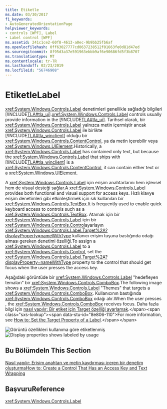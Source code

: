 ```yaml
---
title: Etiketle
ms.date: 03/30/2017
f1_keywords:
- AutoGeneratedOrientationPage
helpviewer_keywords:
- controls [WPF], Label
- Label control [WPF]
ms.assetid: 241c1ce2-60f8-4613-a0ec-9b9bb25fb6af
ms.openlocfilehash: 0ff63027777cd0637238512f01663fe0d81d47ed
ms.sourcegitcommit: 8f95d3a37e591963ebbb9af6e90686fd5f3b8707
ms.translationtype: MT
ms.contentlocale: tr-TR
ms.lasthandoff: 02/23/2019
ms.locfileid: "56746908"
---
```

# <a name="label"></a><span data-ttu-id="8e806-102">Etiketle</span><span class="sxs-lookup"><span data-stu-id="8e806-102">Label</span></span>
<span data-ttu-id="8e806-103"><xref:System.Windows.Controls.Label> denetimleri genellikle sağladığı bilgileri [!INCLUDE[TLA#tla_ui](../../../../includes/tlasharptla-ui-md.md)].</span><span class="sxs-lookup"><span data-stu-id="8e806-103"><xref:System.Windows.Controls.Label> controls usually provide information in the [!INCLUDE[TLA#tla_ui](../../../../includes/tlasharptla-ui-md.md)].</span></span>  <span data-ttu-id="8e806-104">Tarihsel olarak, bir <xref:System.Windows.Controls.Label> yalnızca metin içermiştir ancak <xref:System.Windows.Controls.Label> ile birlikte [!INCLUDE[TLA#tla_winclient](../../../../includes/tlasharptla-winclient-md.md)] olduğu bir <xref:System.Windows.Controls.ContentControl>, ya da metin içerebilir veya <xref:System.Windows.UIElement>.</span><span class="sxs-lookup"><span data-stu-id="8e806-104">Historically, a <xref:System.Windows.Controls.Label> has contained only text, but because the <xref:System.Windows.Controls.Label> that ships with [!INCLUDE[TLA#tla_winclient](../../../../includes/tlasharptla-winclient-md.md)] is a <xref:System.Windows.Controls.ContentControl>, it can contain either text or a <xref:System.Windows.UIElement>.</span></span>  
  
 <span data-ttu-id="8e806-105">A <xref:System.Windows.Controls.Label> için erişim anahtarlarını hem işlevsel hem de visual desteği sağlar.</span><span class="sxs-lookup"><span data-stu-id="8e806-105">A <xref:System.Windows.Controls.Label> provides both functional and visual support for access keys.</span></span> <span data-ttu-id="8e806-106">Hızlı klavye erişim denetimleri gibi etkinleştirmek için sık kullanılan bir <xref:System.Windows.Controls.TextBox>.</span><span class="sxs-lookup"><span data-stu-id="8e806-106">It is frequently used to enable quick keyboard access to controls such as a <xref:System.Windows.Controls.TextBox>.</span></span> <span data-ttu-id="8e806-107">Atamak için bir <xref:System.Windows.Controls.Label> için bir <xref:System.Windows.Controls.Control>ayarlayın <xref:System.Windows.Controls.Label.Target%2A?displayProperty=nameWithType> kullanıcı erişim tuşuna bastığında odağı alması gereken denetimi özelliği.</span><span class="sxs-lookup"><span data-stu-id="8e806-107">To assign a <xref:System.Windows.Controls.Label> to a <xref:System.Windows.Controls.Control>, set the <xref:System.Windows.Controls.Label.Target%2A?displayProperty=nameWithType> property to the control that should get focus when the user presses the access key.</span></span>  
  
 <span data-ttu-id="8e806-108">Aşağıdaki görüntüde bir <xref:System.Windows.Controls.Label> "hedefleyen temaları" bir <xref:System.Windows.Controls.ComboBox>.</span><span class="sxs-lookup"><span data-stu-id="8e806-108">The following image shows a <xref:System.Windows.Controls.Label> "Themes" that targets a <xref:System.Windows.Controls.ComboBox>.</span></span>  <span data-ttu-id="8e806-109">Kullanıcının bastığında <xref:System.Windows.Controls.ComboBox> odağı alır.</span><span class="sxs-lookup"><span data-stu-id="8e806-109">When the user presses , the <xref:System.Windows.Controls.ComboBox> receives focus.</span></span>  <span data-ttu-id="8e806-110">Daha fazla bilgi için [nasıl yapılır: Bir etiket için Target özelliği ayarlamak](https://docs.microsoft.com/previous-versions/dotnet/netframework-3.5/ms752101(v=vs.90)).</span><span class="sxs-lookup"><span data-stu-id="8e806-110">For more information, see [How to: Set the Target Property of a Label](https://docs.microsoft.com/previous-versions/dotnet/netframework-3.5/ms752101(v=vs.90)).</span></span>  
  
 <span data-ttu-id="8e806-111">![Görüntü özellikleri kullanıma göre etiketlenmiş](../../../../docs/framework/wpf/controls/media/labeledby.JPG "LabeledBy")</span><span class="sxs-lookup"><span data-stu-id="8e806-111">![Display properties shows labeled by usage](../../../../docs/framework/wpf/controls/media/labeledby.JPG "LabeledBy")</span></span>  
  
## <a name="in-this-section"></a><span data-ttu-id="8e806-112">Bu Bölümde</span><span class="sxs-lookup"><span data-stu-id="8e806-112">In This Section</span></span>  
 [<span data-ttu-id="8e806-113">Nasıl yapılır: Erişim anahtarı ve metin kaydırması içeren bir denetim oluşturma</span><span class="sxs-lookup"><span data-stu-id="8e806-113">How to: Create a Control That Has an Access Key and Text Wrapping</span></span>](how-to-create-a-control-that-has-an-access-key-and-text-wrapping.md)  
  
## <a name="reference"></a><span data-ttu-id="8e806-114">Başvuru</span><span class="sxs-lookup"><span data-stu-id="8e806-114">Reference</span></span>  
 <xref:System.Windows.Controls.Label>
